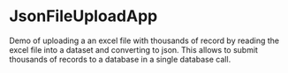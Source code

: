 # JsonFileUploadApp
Demo of uploading a an excel file with thousands of record by reading the excel file into a dataset and converting to json. This allows to submit thousands of records to a database in a single database call.
